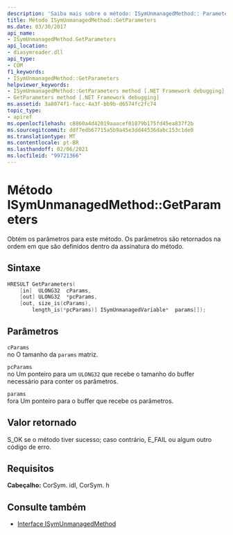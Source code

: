 ```yaml
---
description: 'Saiba mais sobre o método: ISymUnmanagedMethod:: Parameters'
title: Método ISymUnmanagedMethod::GetParameters
ms.date: 03/30/2017
api_name:
- ISymUnmanagedMethod.GetParameters
api_location:
- diasymreader.dll
api_type:
- COM
f1_keywords:
- ISymUnmanagedMethod::GetParameters
helpviewer_keywords:
- ISymUnmanagedMethod::GetParameters method [.NET Framework debugging]
- GetParameters method [.NET Framework debugging]
ms.assetid: 3a8074f1-facc-4a3f-bb9b-d6574fc2fc74
topic_type:
- apiref
ms.openlocfilehash: c8860a4d42019aaacef01879b175fd45ea837f2b
ms.sourcegitcommit: ddf7edb67715a5b9a45e3dd44536dabc153c1de0
ms.translationtype: MT
ms.contentlocale: pt-BR
ms.lasthandoff: 02/06/2021
ms.locfileid: "99721366"
---
```

# <a name="isymunmanagedmethodgetparameters-method"></a>Método ISymUnmanagedMethod::GetParameters

Obtém os parâmetros para este método. Os parâmetros são retornados na ordem em que são definidos dentro da assinatura do método.  
  
## <a name="syntax"></a>Sintaxe  
  
```cpp  
HRESULT GetParameters(  
    [in]  ULONG32  cParams,  
    [out] ULONG32  *pcParams,  
    [out, size_is(cParams),  
        length_is(*pcParams)] ISymUnmanagedVariable*  params[]);  
```  
  
## <a name="parameters"></a>Parâmetros  

 `cParams`  
 no O tamanho da `params` matriz.  
  
 `pcParams`  
 no Um ponteiro para um `ULONG32` que recebe o tamanho do buffer necessário para conter os parâmetros.  
  
 `params`  
 fora Um ponteiro para o buffer que recebe os parâmetros.  
  
## <a name="return-value"></a>Valor retornado  

 S_OK se o método tiver sucesso; caso contrário, E_FAIL ou algum outro código de erro.  
  
## <a name="requirements"></a>Requisitos  

 **Cabeçalho:** CorSym. idl, CorSym. h  
  
## <a name="see-also"></a>Consulte também

- [Interface ISymUnmanagedMethod](isymunmanagedmethod-interface.md)
